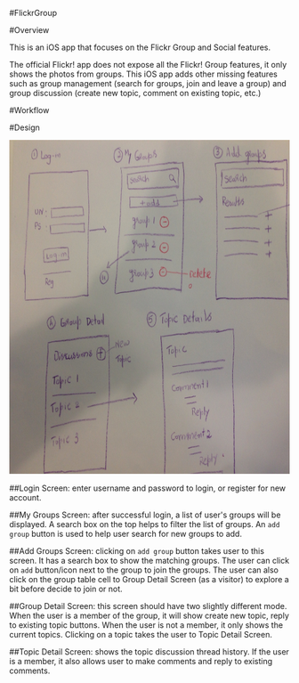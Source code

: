 #FlickrGroup

#Overview

This is an iOS app that focuses on the Flickr Group and Social features.

The official Flickr! app does not expose all the Flickr! Group features,
it only shows the photos from groups. This iOS app adds other missing
features such as group management (search for groups, join and leave a
group) and group discussion (create new topic, comment on existing
topic, etc.)

#Workflow


#Design

<img src="design/handdrawing.jpeg" alt="handdrawn design wireframe" width="800px" height="600px" />

##Login Screen: 
enter username and password to login, or register for new
account.

##My Groups Screen:
after successful login, a list of user's groups will
be displayed. A search box on the top helps to filter the list of groups. An `add group` button is used to help user search for new groups to add.

##Add Groups Screen:
clicking on `add group` button takes user to this
screen. It has a search box to show the matching groups. The user can
click on `add` button/icon next to the group to join the groups. The
user can also click on the group table cell to Group Detail Screen (as a
visitor) to explore a bit before decide to join or not.

##Group Detail Screen:
this screen should have two slightly different
mode. When the user is a member of the group, it will show create new
topic, reply to existing topic buttons. When the user is not a member,
it only shows the current topics. Clicking on a topic takes the user to
Topic Detail Screen.

##Topic Detail Screen:
shows the topic discussion thread history. If the
user is a member, it also allows user to make comments and reply to
existing comments.  
